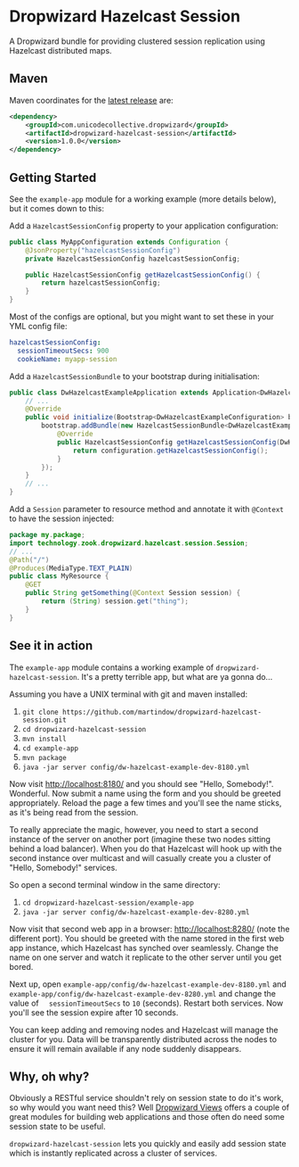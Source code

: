 Dropwizard Hazelcast Session
============================

A Dropwizard bundle for providing clustered session replication using Hazelcast distributed maps.

Maven
-----

Maven coordinates for the [latest release](https://repo1.maven.org/maven2/com/unicodecollective/dropwizard/dropwizard-hazelcast-session/1.0.0/) are:

```xml
<dependency>
    <groupId>com.unicodecollective.dropwizard</groupId>
    <artifactId>dropwizard-hazelcast-session</artifactId>
    <version>1.0.0</version>
</dependency>
```


Getting Started
---------------

See the `example-app` module for a working example (more details below), but it comes down to this:

Add a `HazelcastSessionConfig` property to your application configuration:
```java
public class MyAppConfiguration extends Configuration {
    @JsonProperty("hazelcastSessionConfig")
    private HazelcastSessionConfig hazelcastSessionConfig;

    public HazelcastSessionConfig getHazelcastSessionConfig() {
        return hazelcastSessionConfig;
    }
}
```

Most of the configs are optional, but you might want to set these in your YML config file:
```yml
hazelcastSessionConfig:
  sessionTimeoutSecs: 900
  cookieName: myapp-session
```

Add a `HazelcastSessionBundle` to your bootstrap during initialisation:
```java
public class DwHazelcastExampleApplication extends Application<DwHazelcastExampleConfiguration> {
    // ...
    @Override
    public void initialize(Bootstrap<DwHazelcastExampleConfiguration> bootstrap) {
        bootstrap.addBundle(new HazelcastSessionBundle<DwHazelcastExampleConfiguration>() {
            @Override
            public HazelcastSessionConfig getHazelcastSessionConfig(DwHazelcastExampleConfiguration configuration) {
                return configuration.getHazelcastSessionConfig();
            }
        });
    }
    // ...
}
```

Add a `Session` parameter to resource method and annotate it with `@Context` to have the session injected:
```java
package my.package;
import technology.zook.dropwizard.hazelcast.session.Session;
// ...
@Path("/")
@Produces(MediaType.TEXT_PLAIN)
public class MyResource {
    @GET
    public String getSomething(@Context Session session) {
        return (String) session.get("thing");
    }
}
```


See it in action
----------------

The `example-app` module contains a working example of `dropwizard-hazelcast-session`. It's a pretty terrible app, but what are ya gonna do...

Assuming you have a UNIX terminal with git and maven installed:
  1. `git clone https://github.com/martindow/dropwizard-hazelcast-session.git`
  2. `cd dropwizard-hazelcast-session`
  3. `mvn install`
  4. `cd example-app`
  5. `mvn package`
  6. `java -jar server config/dw-hazelcast-example-dev-8180.yml`

Now visit [http://localhost:8180/](http://localhost:8180/) and you should see "Hello, Somebody!". Wonderful. Now submit a name using the form and you should be greeted appropriately. Reload the page a few times and you'll see the name sticks, as it's being read from the session.

To really appreciate the magic, however, you need to start a second instance of the server on another port (imagine these two nodes sitting behind a load balancer). When you do that Hazelcast will hook up with the second instance over multicast and will casually create you a cluster of "Hello, Somebody!" services.

So open a second terminal window in the same directory:
  1. `cd dropwizard-hazelcast-session/example-app`
  2. `java -jar server config/dw-hazelcast-example-dev-8280.yml`

Now visit that second web app in a browser: [http://localhost:8280/](http://localhost:8280/) (note the different port). You should be greeted with the name stored in the first web app instance, which Hazelcast has synched over seamlessly. Change the name on one server and watch it replicate to the other server until you get bored.

Next up, open `example-app/config/dw-hazelcast-example-dev-8180.yml` and `example-app/config/dw-hazelcast-example-dev-8280.yml` and change the value of `  sessionTimeoutSecs` to `10` (seconds). Restart both services. Now you'll see the session expire after 10 seconds.

You can keep adding and removing nodes and Hazelcast will manage the cluster for you. Data will be transparently distributed across the nodes to ensure it will remain available if any node suddenly disappears.


Why, oh why?
------------

Obviously a RESTful service shouldn't rely on session state to do it's work, so why would you want need this? Well [Dropwizard Views](http://www.dropwizard.io/manual/views.html) offers a couple of great modules for building web applications and those often do need some session state to be useful.

`dropwizard-hazelcast-session` lets you quickly and easily add session state which is instantly replicated across a cluster of services.
